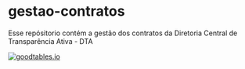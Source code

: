 # gestao-contratos

Esse repósitorio contém a gestão dos contratos da Diretoria Central de Transparência Ativa - DTA

[![goodtables.io](https://goodtables.io/badge/github/transparencia-mg/gestao-contratos.svg)](https://goodtables.io/github/transparencia-mg/gestao-contratos)
